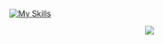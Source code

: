 <!--https://raw.githubusercontent.com/ViktorLuna/ViktorLuna/main/i.gif-->
[![My Skills](https://skillicons.dev/icons?i=html,css,js,typescript,vue,nuxt,supabase,mongodb,nodejs,vitest,pinia)](https://skillicons.dev)

<p align="center">
  <img src="https://github.com/ViktorLuna/ViktorLuna/assets/150304387/97b0dd78-54ab-482a-9842-bf252f448d39" />
</p>

<!--
![giphy-ezgif com-optimize](https://github.com/ViktorLuna/ViktorLuna/assets/150304387/ae39a0f2-3f3f-470b-ac70-a21d1dfdc1a1)
  <img align="center" width="100%" src="http://dmaorg.info/found/15398642_14/img/7d3dada9f74c/2018_514_3_8.jpg">
-->


